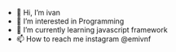 - 👋 Hi, I’m ivan
- 👀 I’m interested in Programming
- 🌱 I’m currently learning javascript framework
- 📫 How to reach me instagram @emivnf

<!---
ivgng/ivgng is a ✨ special ✨ repository because its `README.md` (this file) appears on your GitHub profile.
You can click the Preview link to take a look at your changes.
--->
